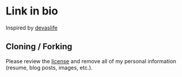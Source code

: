 # Link in bio

Inspired by [devaslife](https://www.youtube.com/watch?v=u71pHOyvBp0)

## Cloning / Forking

Please review the [license](https://github.com/alex289/link-in-bio/blob/main/LICENSE.txt) and remove all of my personal information (resume, blog posts, images, etc.).
